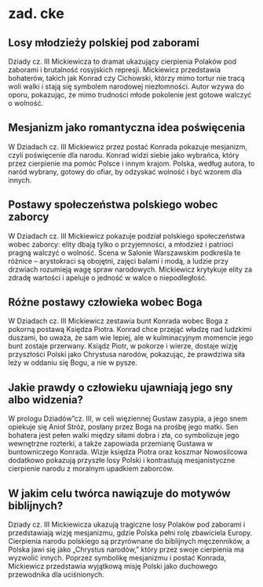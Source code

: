 # zad. cke

## Losy młodzieży polskiej pod zaborami
Dziady cz. III Mickiewicza to dramat ukazujący cierpienia Polaków pod zaborami i brutalność rosyjskich represji. Mickiewicz przedstawia bohaterów, takich jak Konrad czy Cichowski, którzy mimo tortur nie tracą woli walki i stają się symbolem narodowej niezłomności. Autor wzywa do oporu, pokazując, że mimo trudności młode pokolenie jest gotowe walczyć o wolność.

## Mesjanizm jako romantyczna idea poświęcenia
W Dziadach cz. III Mickiewicz przez postać Konrada pokazuje mesjanizm, czyli poświęcenie dla narodu. Konrad widzi siebie jako wybrańca, który przez cierpienie ma pomóc Polsce i innym krajom. Polska, według autora, to naród wybrany, gotowy do ofiar, by odzyskać wolność i być wzorem dla innych.

## Postawy społeczeństwa polskiego wobec zaborcy
W Dziadach cz. III Mickiewicz pokazuje podział polskiego społeczeństwa wobec zaborcy: elity dbają tylko o przyjemności, a młodzież i patrioci pragną walczyć o wolność. Scena w Salonie Warszawskim podkreśla te różnice – arystokraci są obojętni, zajęci balami i modą, a ludzie przy drzwiach rozumieją wagę spraw narodowych. Mickiewicz krytykuje elity za zdradę wartości i apeluje o jedność w walce o niepodległość.

## Różne postawy człowieka wobec Boga
W Dziadach cz. III Mickiewicz zestawia bunt Konrada wobec Boga z pokorną postawą Księdza Piotra. Konrad chce przejąć władzę nad ludzkimi duszami, bo uważa, że sam wie lepiej, ale w kulminacyjnym momencie jego bunt zostaje przerwany. Ksiądz Piotr, w pokorze i wierze, dostaje wizję przyszłości Polski jako Chrystusa narodów, pokazując, że prawdziwa siła leży w oddaniu się Bogu, a nie w pysze.

## Jakie prawdy o człowieku ujawniają jego sny albo widzenia?
W prologu Dziadów”cz. III, w celi więziennej Gustaw zasypia, a jego snem opiekuje się Anioł Stróż, posłany przez Boga na prośbę jego matki. Sen bohatera jest pełen walki między siłami dobra i zła, co symbolizuje jego wewnętrzne rozterki, a także zapowiada przemianę Gustawa w buntowniczego Konrada. Wizje księdza Piotra oraz koszmar Nowosilcowa dodatkowo pokazują przyszłe losy Polski i kontrastują mesjanistyczne cierpienie narodu z moralnym upadkiem zaborców.

## W jakim celu twórca nawiązuje do motywów biblijnych?
Dziady cz. III Mickiewicza ukazują tragiczne losy Polaków pod zaborami i przedstawiają wizję mesjanizmu, gdzie Polska pełni rolę zbawiciela Europy. Cierpienia narodu polskiego są przyrównane do biblijnych męczenników, a Polska jawi się jako „Chrystus narodów,” który przez swoje cierpienia ma wyzwolić innych. Poprzez symbolikę mesjanizmu i postać Konrada, Mickiewicz przedstawia wyjątkową misję Polski jako duchowego przewodnika dla uciśnionych.
